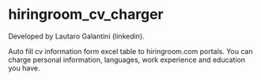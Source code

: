 # hiringroom_cv_charger
Developed by Lautaro Galantini (linkedin).

Auto fill cv information form excel table to hiringroom.com portals.
You can charge personal information, languages, work experience and education you have.
